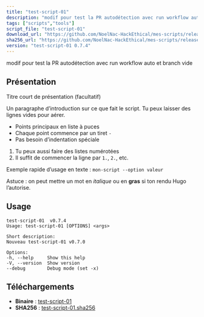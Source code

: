 ```yaml
---
title: "test-script-01"
description: "modif pour test la PR autodétection avec run workflow auto et branch vide"
tags: ["scripts","tools"]
script_file: "test-script-01"
download_url: "https://github.com/NoelNac-HackEthical/mes-scripts/releases/download/r-2025-10-07-1806/test-script-01"
sha256_url: "https://github.com/NoelNac-HackEthical/mes-scripts/releases/download/r-2025-10-07-1806/test-script-01.sha256"
version: "test-script-01 0.7.4"
---
```


modif pour test la PR autodétection avec run workflow auto et branch vide

## Présentation

Titre court de présentation (facultatif)

Un paragraphe d’introduction sur ce que fait le script.
Tu peux laisser des lignes vides pour aérer.

- Points principaux en liste à puces
- Chaque point commence par un tiret `-`
- Pas besoin d’indentation spéciale

1. Tu peux aussi faire des listes numérotées
2. Il suffit de commencer la ligne par `1.`, `2.`, etc.

Exemple rapide d’usage en texte :
`mon-script --option valeur`

Astuce : on peut mettre un mot en *italique* ou en **gras** si ton rendu Hugo l’autorise.

## Usage

```
test-script-01  v0.7.4
Usage: test-script-01 [OPTIONS] <args>

Short description:
Nouveau test-script-01 v0.7.0

Options:
-h, --help     Show this help
-V, --version  Show version
--debug        Debug mode (set -x)
```

## Téléchargements

- **Binaire** : [test-script-01](https://github.com/NoelNac-HackEthical/mes-scripts/releases/download/r-2025-10-07-1806/test-script-01)
- **SHA256** : [test-script-01.sha256](https://github.com/NoelNac-HackEthical/mes-scripts/releases/download/r-2025-10-07-1806/test-script-01.sha256)

